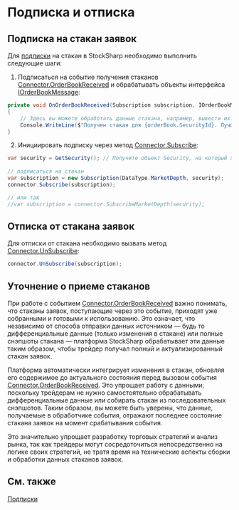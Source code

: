 # Подписка и отписка

## Подписка на стакан заявок

Для [подписки](API_ConnectorsSubscriptions.md) на стакан в StockSharp необходимо выполнить следующие шаги:

1. Подписаться на событие получения стаканов [Connector.OrderBookReceived](xref:StockSharp.Algo.Connector.OrderBookReceived) и обрабатывать объекты интерфейса [IOrderBookMessage](xref:StockSharp.Messages.IOrderBookMessage):

```cs
private void OnOrderBookReceived(Subscription subscription, IOrderBookMessage orderBook)
{
    // Здесь вы можете обработать данные стакана, например, вывести их на экран или использовать в своей торговой стратегии
    Console.WriteLine($"Получен стакан для {orderBook.SecurityId}. Лучшая цена покупки: {orderBook.GetBestBid()?.Price}, Лучшая цена продажи: {orderBook.GetBestBid()?.Price}");
}
```
2. Инициировать подписку через метод [Connector.Subscribe](xref:StockSharp.Algo.Connector.Subscribe):

```cs
var security = GetSecurity(); // Получите объект Security, на который хотите подписаться
				
// подписаться на стакан
var subscription = new Subscription(DataType.MarketDepth, security);
connector.Subscribe(subscription);

// или так
//var subscription = connector.SubscribeMarketDepth(security);
```

## Отписка от стакана заявок

Для отписки от стакана необходимо вызвать метод [Connector.UnSubscribe](xref:StockSharp.Algo.Connector.UnSubscribe):

```cs
connector.UnSubscribe(subscription);
```

## Уточнение о приеме стаканов
При работе с событием [Connector.OrderBookReceived](xref:StockSharp.Algo.Connector.OrderBookReceived) важно понимать, что стаканы заявок, поступающие через это событие, приходят уже собранными и готовыми к использованию. Это означает, что независимо от способа отправки данных источником — будь то дифференциальные данные (только изменения в стакане) или полные снэпшоты стакана — платформа StockSharp обрабатывает эти данные таким образом, чтобы трейдер получал полный и актуализированный стакан заявок.

Платформа автоматически интегрирует изменения в стакан, обновляя его содержимое до актуального состояния перед вызовом события [Connector.OrderBookReceived](xref:StockSharp.Algo.Connector.OrderBookReceived). Это упрощает работу с данными, поскольку трейдерам не нужно самостоятельно обрабатывать дифференциальные данные или собирать стакан из последовательных снэпшотов. Таким образом, вы можете быть уверены, что данные, получаемые в обработчике события, отражают последнее состояние стакана заявок на момент срабатывания события.

Это значительно упрощает разработку торговых стратегий и анализ рынка, так как трейдеры могут сосредоточиться непосредственно на логике своих стратегий, не тратя время на технические аспекты сборки и обработки данных стаканов заявок.

## См. также

[Подписки](API_ConnectorsSubscriptions.md)
